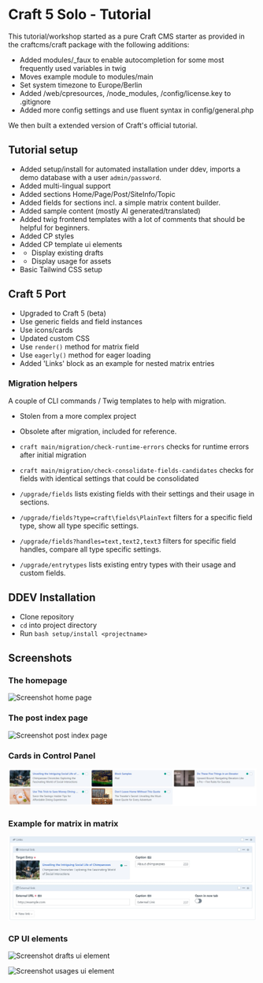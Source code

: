 # Craft 5 Solo - Tutorial

This tutorial/workshop started as a pure Craft CMS starter as provided in the craftcms/craft package with 
the following additions:

* Added modules/_faux to enable autocompletion for some most frequently used variables in twig
* Moves example module to modules/main
* Set system timezone to Europe/Berlin
* Added /web/cpresources, /node_modules, /config/license.key to .gitignore
* Added more config settings and use fluent syntax in config/general.php

We then built a extended version of Craft's official tutorial.

## Tutorial setup

* Added setup/install for automated installation under ddev, imports a demo database with a user `admin/password`.
* Added multi-lingual support
* Added sections Home/Page/Post/SiteInfo/Topic
* Added fields for sections incl. a simple matrix content builder.
* Added sample content (mostly AI generated/translated)
* Added twig frontend templates with a lot of comments that should be helpful for beginners.
* Added CP styles
* Added CP template ui elements
* * Display existing drafts
* * Display usage for assets
* Basic Tailwind CSS setup

## Craft 5 Port

* Upgraded to Craft 5 (beta)
* Use generic fields and field instances
* Use icons/cards
* Updated custom CSS
* Use `render()` method for matrix field
* Use `eagerly()` method for eager loading
* Added 'Links'  block as an example for nested matrix entries

### Migration helpers

A couple of CLI commands / Twig templates to help with migration. 

* Stolen from a more complex project 
* Obsolete after migration, included for reference.

* `craft main/migration/check-runtime-errors` checks for runtime errors after initial migration
* `craft main/migration/check-consolidate-fields-candidates` checks for fields with identical settings that could be consolidated

* `/upgrade/fields` lists existing fields with their settings and their usage in sections.
* `/upgrade/fields?type=craft\fields\PlainText` filters for a specific field type, show all type specific settings.
* `/upgrade/fields?handles=text,text2,text3` filters for specific field handles, compare all type specific settings.

* `/upgrade/entrytypes` lists existing entry types with their usage and custom fields.

## DDEV Installation

* Clone repository
* `cd` into project directory
* Run `bash setup/install <projectname>`

## Screenshots

### The homepage

![Screenshot home page](/screenshot-home.jpg)

### The post index page

![Screenshot post index page](/screenshot-posts.jpg)

### Cards in Control Panel

![Screenshot cards](/screenshot-cards.jpg)

### Example for matrix in matrix

![Screenshot nested entries](/screenshot-nested.jpg)

### CP UI elements

![Screenshot drafts ui element](/screenshot-drafts.jpg)

![Screenshot usages ui element](/screenshot-usages.jpg)

